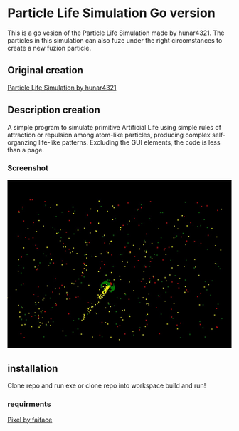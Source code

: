 # Particle Life Simulation Go version

This is a go vesion of the Particle Life Simulation made by hunar4321. The particles in this simulation can also fuze under the right circomstances to create a new fuzion particle.

## Original creation
[Particle Life Simulation by hunar4321](https://github.com/hunar4321/particle-life)

## Description creation
A simple program to simulate primitive Artificial Life using simple rules of attraction or repulsion among atom-like particles, producing complex self-organzing life-like patterns. Excluding the GUI elements, the code is less than a page.

### Screenshot
![Screenshot](./img/creation.jpg)

## installation
Clone repo and run exe or clone repo into workspace build and run!

### requirments
[Pixel by faiface](https://github.com/faiface/pixel)
